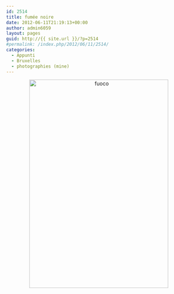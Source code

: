 ```yaml
---
id: 2514
title: fumée noire
date: 2012-06-11T21:19:13+00:00
author: admin6059
layout: pages
guid: http://{{ site.url }}/?p=2514
#permalink: /index.php/2012/06/11/2514/
categories:
  - Appunti
  - Bruxelles
  - photographies (mine)
---
```

<p style="text-align: center;">
  <a href="{{ site.url }}/images/uploads/2012/06/fuoco.jpg"><img class="aligncenter wp-image-2519 size-full" title="fuoco" src="{{ site.url }}/images/uploads/2012/06/fuoco.jpg" width="378" height="567" srcset="{{ site.url }}/images/uploads/2012/06/fuoco.jpg 378w, {{ site.url }}/images/uploads/2012/06/fuoco-200x300.jpg 200w" sizes="(max-width: 378px) 100vw, 378px" /></a>
</p>